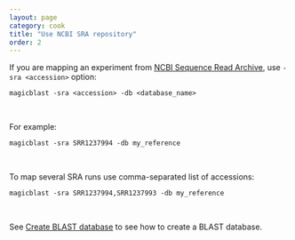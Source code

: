 ```yaml
---
layout: page
category: cook
title: "Use NCBI SRA repository"
order: 2
---
```


If you are mapping an experiment from [NCBI Sequence Read Archive](https://www.ncbi.nlm.nih.gov/sra), use ```-sra <accession>``` option:

```
magicblast -sra <accession> -db <database_name>
```

&nbsp;


For example:

```
magicblast -sra SRR1237994 -db my_reference
```

&nbsp;


To map several SRA runs use comma-separated list of accessions:

```
magicblast -sra SRR1237994,SRR1237993 -db my_reference
```

&nbsp;

See [Create BLAST database](../cook/blastdb.html) to see how to create a BLAST database.

